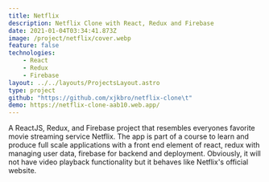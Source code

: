 ```yaml
---
title: Netflix
description: Netflix Clone with React, Redux and Firebase
date: 2021-01-04T03:34:41.873Z
image: /project/netflix/cover.webp
feature: false
technologies:
    - React
    - Redux
    - Firebase
layout: ../../layouts/ProjectsLayout.astro
type: project
github: "https://github.com/xjkbro/netflix-clone\t"
demo: https://netflix-clone-aab10.web.app/
---
```


A ReactJS, Redux, and Firebase project that resembles everyones favorite movie streaming service Netflix. The app is part of a course to learn and produce full scale applications with a front end element of react, redux with managing user data, firebase for backend and deployment. Obviously, it will not have video playback functionality but it behaves like Netflix's official website.

